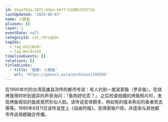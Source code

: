 ```yaml
---
id: d2ae762a-1071-43ee-b6f7-b1086724272e
lastUpdated: '2025-06-07'
name: 人面鱼
aliases: []
layer: 1
eventDate: null
categoryId: cat_r0rzgkOi
tagIds:
  - tag_m2cLNuOr
  - tag_WvL9rxXI
timelineEvents: []
relations: []
titledLinks:
  - title: '链接: 人面鱼'
    url: 'https://pansci.asia/archives/150295'
---
```

在1990年代的台湾高雄县流传的都市传说：有人钓到一尾吴郭鱼（罗非鱼），在烧烤食用时听到诡异的声音询问：「鱼肉好吃否？」 之后检查拍摄的烤鱼照片时，发现烤鱼斑驳的鱼皮竟然形似人脸。该传说变体颇多，例如有的版本称后钓鱼者死去等等。1995年8月11日该传说登上《自由时报》，变得家喻户晓，并逐渐与其他都市传说母题融合传播。
